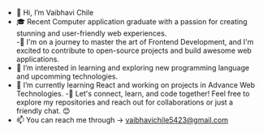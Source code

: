 - 👋 Hi, I’m Vaibhavi Chile
- 🎓 Recent Computer application graduate with a passion for creating stunning and user-friendly web experiences.  
-🚀 I'm on a journey to master the art of Frontend Development, and I'm excited to contribute to open-source projects and build awesome web applications.
- 👀 I’m interested in learning and exploring new programming language and upcomming technologies.
- 🌱 I’m currently learning React and working on projects in Advance Web Technologies.
-🌟 Let's connect, learn, and code together! Feel free to explore my repositories and reach out for collaborations or just a friendly chat. 😊
- 📫 You can reach me through -> vaibhavichile5423@gmail.com

